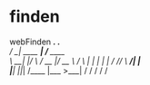 # finden
webFinden
  _____.__            .___             
_/ ____\__| ____    __| _/____   ____  
\   __\|  |/    \  / __ |/ __ \ /    \ 
 |  |  |  |   |  \/ /_/ \  ___/|   |  \
 |__|  |__|___|  /\____ |\___  >___|  /
               \/      \/    \/     \/ 
               
              
